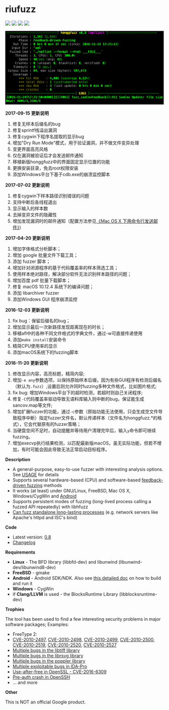 # riufuzz #

![](https://img.shields.io/badge/language-c-brightgreen.svg) ![](https://img.shields.io/badge/platform-%7BmacOS%20%7C%20Android%20%7C%20Linux%20%7C%20%20Windows%7D-lightgrey.svg) [![](https://img.shields.io/badge/weibo-@riusksk-red.svg)](http://weibo.com/riusksk) [![](https://img.shields.io/badge/twitter-@riusksk-blue.svg)](https://twitter.com/riusksk)

![](./screen.png)

**2017-09-15 更新说明**
1. 修复无样本后缀名的bug
2. 修复sprintf栈溢出漏洞
3. 修复cygwin下程序名提取的显示bug
4. 增加"Dry Run Mode"模式，用于验证漏洞，并不做文件变异处理
5. 变更界面高亮风格
6. 仅在漏洞被验证后才会发送邮件通知
7. 移植新版honggfuzz中的界面固定显示位置的功能
8. 更换安装目录，免去root权限安装
9. 添加Windows平台下基于cdb.exe的崩溃监控脚本

**2017-07-02 更新说明**
1. 修复cygwin下样本路径识别错误的问题
2. 支持中断后各线程退出
3. 显示输入的样本数
4. 去掉变异文件的隐藏性
5. 增加发现漏洞时的邮件通知（配置方法参见[《Mac OS X 下用命令行发送邮件》](https://my.oschina.net/uhziel/blog/186683)）

**2017-04-20 更新说明**

1. 增加字体格式分析脚本；
2. 增加 google 批量文件下载工具；
3. 添加 fuzzer 脚本；
4. 增加针对闭源程序的基于代码覆盖率的样本筛选工具；
5. 使用样本绝对路径，解决部分软件无法识别样本路径的问题；
6. 增加百度 pdf 批量下载脚本；
7. 修复 macOS 10.12.4 系统下的编译问题；
8. 添加 libarchiver fuzzer
9. 添加Windows GUI 程序崩溃监控

**2016-12-03 更新说明**

1. fix bug：保留后缀名的bug；
2. 增加显示最后一次新路径发现距离现在的时长；
3. 移植afl中的各种不同文件格式的字典文件，通过-w可直接传递使用
4. 添加`make install`安装命令
5. 精简CPU使用率的显示
6. 添加macOS系统下的fuzzing脚本

**2016-11-20 更新说明**

1. 修改显示内容，高亮标题，精简内容;
2. 增加`-e any`参数选项，以保持原始样本后缀，因为有些GUI程序有检测后缀名（默认为`.fuzz`）,设置后则允许同时fuzzing多种文件格式，比如图片格式;
3. fix bug: 增加Windows平台下的超时检测，若超时则自己关闭程序;
4. 修复`-C`代码覆盖率驱动导致无语料库输入则中断的bug，保证能生成sancov.map等文件;
5. 增加扩展fuzzer的功能，通过`-c`参数（原始功能无法使用，只会生成空文件导致程序中断）指定fuzzer文件名，默认传递样本（文件名为honggfuzz.*的格式），它会代替原有的fuzzer策略；
6. 当硬盘空间不足时，自动提醒并等待用户清理完毕后，输入`y`命令即可继续fuzzing。
7. 增加execvp执行结果检测，以匹配最新版macOS，虽无实际功能，但若不增加，有时可能会因此导致无法正常启动目标程序。

**Description**

  * A general-purpose, easy-to-use fuzzer with interesting analysis options. See [USAGE](https://github.com/google/honggfuzz/blob/master/docs/USAGE.md) for details
  * Supports several hardware-based (CPU) and software-based [feedback-driven fuzzing](https://github.com/google/honggfuzz/blob/master/docs/FeedbackDrivenFuzzing.md) methods
  * It works (at least) under GNU/Linux, FreeBSD, Mac OS X, Windows/CygWin and [Android](https://github.com/google/honggfuzz/blob/master/docs/Android.md)
  * Supports persistent modes of fuzzing (long-lived process calling a fuzzed API repeatedly) with libhfuzz
  * [Can fuzz standalone long-lasting processes](https://github.com/google/honggfuzz/blob/master/docs/AttachingToPid.md) (e.g. network servers like Apache's httpd and ISC's bind)

**Code**

  * Latest version: [0.8](https://github.com/google/honggfuzz/releases/tag/0.8)
  * [Changelog](https://github.com/google/honggfuzz/blob/master/CHANGELOG)

**Requirements**

  * **Linux** - The BFD library (libbfd-dev) and libunwind (libunwind-dev/libunwind8-dev)
  * **FreeBSD** - gmake
  * **Android** - Android SDK/NDK. Also see [this detailed doc](https://github.com/google/honggfuzz/blob/master/docs/Android.md) on how to build and run it
  * **Windows** - CygWin
  * if **Clang/LLVM** is used - the BlocksRuntime Library (libblocksruntime-dev)

**Trophies**

The tool has been used to find a few interesting security problems in major software packages; Examples:

  * FreeType 2:
   * [CVE-2010-2497](https://bugzilla.redhat.com/show_bug.cgi?id=CVE-2010-2497), [CVE-2010-2498](https://bugzilla.redhat.com/show_bug.cgi?id=CVE-2010-2498), [CVE-2010-2499](https://bugzilla.redhat.com/show_bug.cgi?id=CVE-2010-2499), [CVE-2010-2500](https://bugzilla.redhat.com/show_bug.cgi?id=CVE-2010-2500), [CVE-2010-2519](https://bugzilla.redhat.com/show_bug.cgi?id=CVE-2010-2519), [CVE-2010-2520](https://bugzilla.redhat.com/show_bug.cgi?id=CVE-2010-2520), [CVE-2010-2527](https://bugzilla.redhat.com/show_bug.cgi?id=CVE-2010-2527)
  * [Multiple bugs in the libtiff library](http://bugzilla.maptools.org/buglist.cgi?query_format=advanced;emailreporter1=1;email1=robert@swiecki.net;product=libtiff;emailtype1=substring)
  * [Multiple bugs in the librsvg library](https://bugzilla.gnome.org/buglist.cgi?query_format=advanced;emailreporter1=1;email1=robert%40swiecki.net;product=librsvg;emailtype1=substring)
  * [Multiple bugs in the poppler library](http://lists.freedesktop.org/archives/poppler/2010-November/006726.html)
  * [Multiple exploitable bugs in IDA-Pro](https://www.hex-rays.com/bugbounty.shtml)
  * [Use-after-free in OpenSSL - CVE-2016-6309](https://www.openssl.org/news/secadv/20160926.txt)
  * [Pre-auth crash in OpenSSH](https://anongit.mindrot.org/openssh.git/commit/?id=28652bca29046f62c7045e933e6b931de1d16737)
  * ... and more

**Other**

This is NOT an official Google product.

